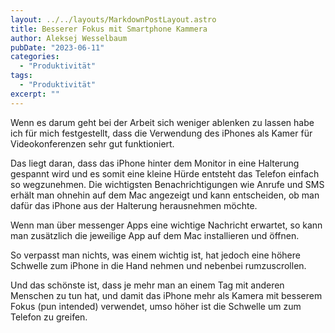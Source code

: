 ```yaml
---
layout: ../../layouts/MarkdownPostLayout.astro
title: Besserer Fokus mit Smartphone Kammera
author: Aleksej Wesselbaum
pubDate: "2023-06-11"
categories: 
  - "Produktivität"
tags: 
  - "Produktivität"
excerpt: ""
---
```


Wenn es darum geht bei der Arbeit sich weniger ablenken zu lassen habe ich für mich festgestellt, dass die Verwendung des iPhones als Kamer für Videokonferenzen sehr gut funktioniert. 

Das liegt daran, dass das iPhone hinter dem Monitor in eine Halterung gespannt wird und es somit eine kleine Hürde entsteht das Telefon einfach so wegzunehmen. Die wichtigsten Benachrichtigungen wie Anrufe und SMS erhält man ohnehin auf dem Mac angezeigt und kann entscheiden, ob man dafür das iPhone aus der Halterung herausnehmen möchte.

Wenn man über messenger Apps eine wichtige Nachricht erwartet, so kann man zusätzlich die jeweilige App auf dem Mac installieren und öffnen. 

So verpasst man nichts, was einem wichtig ist, hat jedoch eine höhere Schwelle zum iPhone in die Hand nehmen und nebenbei rumzuscrollen.

Und das schönste ist, dass je mehr man an einem Tag mit anderen Menschen zu tun hat, und damit das iPhone mehr als Kamera mit besserem Fokus (pun intended) verwendet, umso höher ist die Schwelle um zum Telefon zu greifen.
